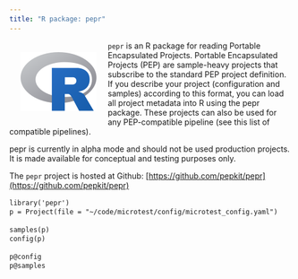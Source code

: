 ```yaml
---
title: "R package: pepr"
---
```


<img src="/img/logo_R.svg" alt="" style="float:left; margin:20px">

`pepr` is an R package for reading Portable Encapsulated Projects. Portable Encapsulated Projects (PEP) are sample-heavy projects that subscribe to the standard PEP project definition. If you describe your project (configuration and samples) according to this format, you can load all project metadata into R using the pepr package. These projects can also be used for any PEP-compatible pipeline (see this list of compatible pipelines).

pepr is currently in alpha mode and should not be used production projects. It is made available for conceptual and testing purposes only.

The `pepr` project is hosted at Github: [https://github.com/pepkit/pepr](https://github.com/pepkit/pepr)

```{R}
library('pepr')
p = Project(file = "~/code/microtest/config/microtest_config.yaml")

samples(p)
config(p)

p@config
p@samples
```